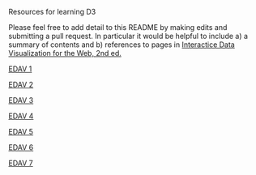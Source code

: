 Resources for learning D3

Please feel free to add detail to this README by making edits and submitting a pull request. In particular it would be helpful to include a) a summary of contents and b) references to pages in [Interactice Data Visualization for the Web, 2nd ed.](https://www.amazon.com/Interactive-Data-Visualization-Web-Introduction/dp/1491921285/)

[EDAV 1](EDAV1Notes.md)

[EDAV 2](EDAV2Notes.md)

[EDAV 3](EDAV3Notes.md)

[EDAV 4](EDAV4Notes.md)

[EDAV 5](EDAV5Notes.md)

[EDAV 6](EDAV6Notes.md)

[EDAV 7](EDAV7Notes.md)
